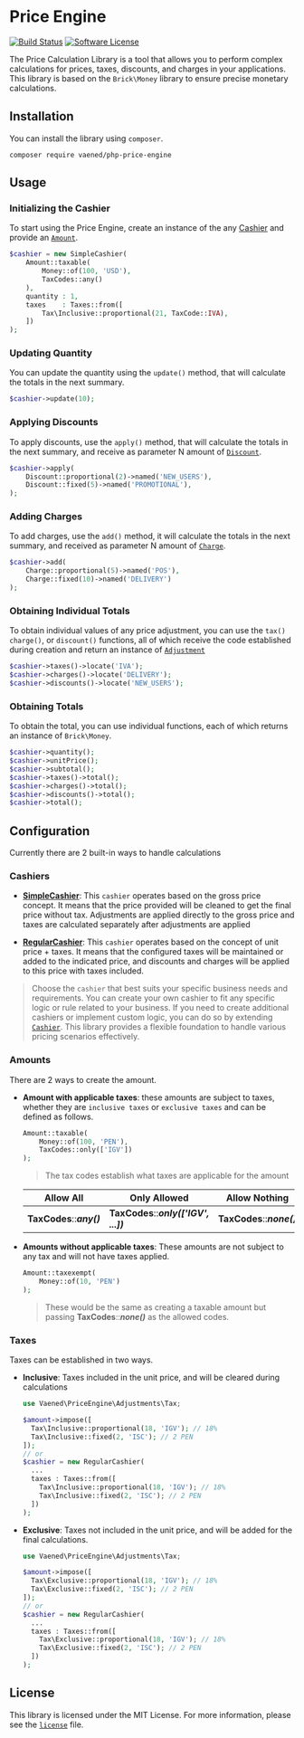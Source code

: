 # Price Engine

[![Build Status](https://github.com/vaened/php-price-engine/actions/workflows/tests.yml/badge.svg)](https://github.com/vaened/php-price-engine/actions?query=workflow:Tests)
[![Software License](https://img.shields.io/badge/license-MIT-brightgreen.svg?style=flat-square)](license)

The Price Calculation Library is a tool that allows you to perform complex calculations for prices, taxes, discounts, and charges in your applications. This library is based on the `Brick\Money` library to ensure precise monetary calculations.

## Installation

You can install the library using `composer`.

```shell
composer require vaened/php-price-engine
```

## Usage

### Initializing the Cashier

To start using the Price Engine, create an instance of the any [Cashier](#configuration) and provide an [`Amount`](./src/Money/Amount.php).

```php
$cashier = new SimpleCashier(
    Amount::taxable(
        Money::of(100, 'USD'),
        TaxCodes::any()
    ),
    quantity : 1,
    taxes    : Taxes::from([
        Tax\Inclusive::proportional(21, TaxCode::IVA),
    ])
);
```

### Updating Quantity

You can update the quantity using the `update()` method, that will calculate the totals in the next summary.

```php
$cashier->update(10);
```

### Applying Discounts

To apply discounts, use the `apply()` method, that will calculate the totals in the next summary, and receive as parameter N amount
of [`Discount`](./src/Adjustments/Discount.php).

```php
$cashier->apply(
    Discount::proportional(2)->named('NEW_USERS'),
    Discount::fixed(5)->named('PROMOTIONAL'),
);
```

### Adding Charges

To add charges, use the `add()` method, it will calculate the totals in the next summary, and received as parameter N amount
of [`Charge`](./src/Adjustments/Charge.php).

```php
$cashier->add(
    Charge::proportional(5)->named('POS'),
    Charge::fixed(10)->named('DELIVERY')
);
```

### Obtaining Individual Totals

To obtain individual values of any price adjustment, you can use the `tax()` `charge()`, or `discount()` functions, all of which receive the code established during creation and return an instance of [`Adjustment`](./src/Modifier.php)

```php
$cashier->taxes()->locate('IVA');
$cashier->charges()->locate('DELIVERY');
$cashier->discounts()->locate('NEW_USERS');
```

### Obtaining Totals

To obtain the total, you can use individual functions, each of which returns an instance of `Brick\Money`.

```php
$cashier->quantity();
$cashier->unitPrice();
$cashier->subtotal();
$cashier->taxes()->total();
$cashier->charges()->total();
$cashier->discounts()->total();
$cashier->total();
```

## Configuration
Currently there are 2 built-in ways to handle calculations

### Cashiers
- [**SimpleCashier**](./src/Cashiers/SimpleCashier.php): This `cashier` operates based on the gross price concept. It means that the price provided will be cleaned to get the final price without tax. Adjustments are applied directly to the gross price and taxes are calculated separately after adjustments are applied

- [**RegularCashier**](./src/Cashiers/RegularCashier.php):  This `cashier` operates based on the concept of unit price + taxes. It means that the configured taxes will be maintained or added to the indicated price, and discounts and charges will be applied to this price with taxes included.


> Choose the `cashier` that best suits your specific business needs and requirements. You can create your own cashier to fit any specific logic or rule related to your business. If you need to create additional cashiers or implement custom logic, you can do so by extending [`Cashier`](./src/Cashier.php). This library provides a flexible foundation to handle various pricing scenarios effectively.


### Amounts
There are 2 ways to create the amount.

- **Amount with applicable taxes**: these amounts are subject to taxes, whether they are `inclusive taxes` or `exclusive taxes` and can be defined as follows.
  ```php
  Amount::taxable(
      Money::of(100, 'PEN'),
      TaxCodes::only(['IGV'])
  );
  ```
  > The tax codes establish what taxes are applicable for the amount
  
  Allow All                 | Only Allowed                          |Allow Nothing
  --------------------------|---------------------------------------|--------------------------
  **TaxCodes**::***any()*** | **TaxCodes**::***only(['IGV', ...])***| **TaxCodes**::***none()*** 

- **Amounts without applicable taxes**: These amounts are not subject to any tax and will not have taxes applied.

  ```php
  Amount::taxexempt(
      Money::of(10, 'PEN')
  );
  ```
  > These would be the same as creating a taxable amount but passing **TaxCodes**::***none()*** as the allowed codes.

### Taxes
Taxes can be established in two ways.

- **Inclusive**: Taxes included in the unit price, and will be cleared during calculations
  ```php
  use Vaened\PriceEngine\Adjustments\Tax;
  
  $amount->impose([
    Tax\Inclusive::proportional(18, 'IGV'); // 18%
    Tax\Inclusive::fixed(2, 'ISC'); // 2 PEN
  ]);
  // or
  $cashier = new RegularCashier(
    ...
    taxes : Taxes::from([
      Tax\Inclusive::proportional(18, 'IGV'); // 18%
      Tax\Inclusive::fixed(2, 'ISC'); // 2 PEN
    ])
  );
  ```
- **Exclusive**: Taxes not included in the unit price, and will be added for the final calculations.
  ```php
  use Vaened\PriceEngine\Adjustments\Tax;

  $amount->impose([
    Tax\Exclusive::proportional(18, 'IGV'); // 18%
    Tax\Exclusive::fixed(2, 'ISC'); // 2 PEN
  ]);
  // or
  $cashier = new RegularCashier(
    ...
    taxes : Taxes::from([
      Tax\Exclusive::proportional(18, 'IGV'); // 18%
      Tax\Exclusive::fixed(2, 'ISC'); // 2 PEN
    ])
  );
  ```

## License
This library is licensed under the MIT License. For more information, please see the [`license`](./license) file.